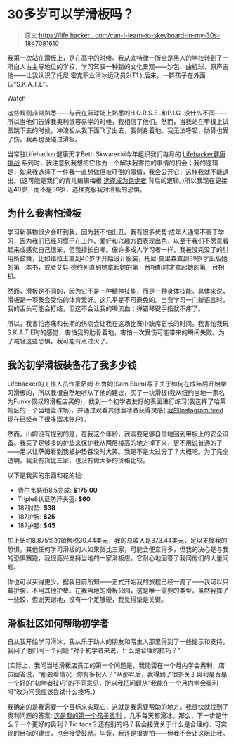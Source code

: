# 30多岁可以学滑板吗？

> 原文:[https://life hacker . com/can-I-learn-to-skeyboard-in-my-30s-1847081610](https://lifehacker.com/can-i-learn-to-skateboard-in-my-30s-1847081610)

我第一次站在滑板上，是在高中的时候。我从底特律一所全是黑人的学校转到了一所白人占主导地位的学校，学习驾驭一种新的文化景观——沙包、曲棍球、原声吉他——让我认识了托尼·霍克职业滑冰运动员2(T1 ),后来，一群孩子在外面玩“S.K.A.T.E”。

Watch

这些规则非常熟悉——与我在篮球场上熟悉的H.O.R.S.E .和P.I.G .没什么不同——所以当他们告诉我奥利很容易学的时候，我相信了他们。然而，当我站在甲板上试图跳下去的时候，冲浪板从我下面飞了出去，我侧身着地。我无法呼吸，肋骨也受了伤。我再也没碰过滑板。

当常驻Lifehacker健康天才Beth Skwarecki今年组织我们每月的 [Lifehacker健康挑战](https://lifehacker.com/health/fitness/lifehacker-fitness-challenge) 系列时，我注意到我想把它作为一个解决我害怕的事情的机会；我的逻辑是，如果我选择了一件我一直想做但被吓倒的事情，我会公开它，这样我就不能退出。(这可能是我们的育儿编辑梅根 [选择成为跑步者](https://lifehacker.com/can-i-learn-to-actually-like-running-in-a-month-1846839569) 背后的逻辑。)所以我现在更接近40岁，而不是30岁，选择克服我对滑板的恐惧。

## 为什么我害怕滑板

学习新事物很少会吓到我，因为我不怕出丑。我有很多优势:成年人通常不善于学习，因为我们已经习惯于在工作、爱好和兴趣方面表现出色，以至于我们不愿意看起来或感觉自己很笨，但我擅长自嘲。像许多成人学习者一样，我被没完没了的引用所鼓舞，比如维拉王直到40岁才开始设计服装，托尼·莫里森直到39岁才出版她的第一本书，或者艾娃·德约列直到她拿起她的第一台相机时才拿起她的第一台相机。

然而，滑板是不同的，因为它不是一种精神技能，而是一种身体技能。具体来说，滑板是一项我会受伤的体育爱好。这几乎是不可避免的。当我学习一门新语言时，我的舌头可能会打结，但这不会让我的嘴流血；弹错琴键手指就不疼了。

所以，我害怕疼痛和长期的伤病会让我在这场比赛中缺席更长的时间。我害怕我玩S.K.A.T.E时的感觉，害怕我的肋骨着地，害怕一次受伤可能带来的瞬间失败。为了减轻这些恐惧，我可能有点过火了。

## 我的初学滑板装备花了我多少钱

Lifehacker的工作人员作家萨姆·布鲁姆(Sam Blum)写了关于如何在成年后开始学习滑板的，所以我很自然地听从了他的建议，买了一块滑板(我从纽约当地一家名为Funky叔叔的滑板店买的)，找到一个初学者友好的表面进行练习(我选择了哈莱姆区的一个当地篮球场)，并通过观看其他溜冰者获得灵感( [我的Instagram feed](https://www.instagram.com/jordanmcalhoun/) 现在已经有了很多溜冰账户)。

然而，山姆没有提到的是，在我这个年龄，我需要足够自信地回到甲板上的安全设备。我买了足够多的护垫来保护我从两层楼高的地方掉下来，更不用说普通的了——足以让萨姆看到我被护垫吞没时大笑。我是不是太过分了？大概吧。为了完全透明，我没有货比三家，也没有做太多的价格比较。

以下是我买的东西和花的钱:

*   费尔韦瑟街8.5完成: **$175.00**
*   Triple8认证防汗头盔: **$60**
*   187肘垫: **$38**
*   187护腕: **$25**
*   187护膝: **$45**

加上纽约8.875%的销售税30.44美元，我的总收入是373.44美元，足以支撑我的恐惧。其他任何学习滑板的人如果货比三家，可能会便宜得多，但我的决心是与我的恐惧赛跑，我很高兴支持当地的一家滑板店，它耐心地回答了我问他们的大量问题。

你也可以买得更少。据我目前所知——正式开始我的旅程已经一周了——我可以只戴护腕，不用其他护垫。在我当地的滑板公园，这是唯一需要的类型，虽然我摔了一些跤，但谢天谢地，没有一个足够硬，我觉得垫是关键。

## 滑板社区如何帮助初学者

自从我开始学习滑冰，我从乐于助人的朋友和陌生人那里得到了一些提示和支持，我问了他们同一个问题:“对于初学者来说，什么是合理的技巧？”

(实际上，我问当地滑板店员工的第一个问题是，我能否在一个月内学会奥利，店员回答说，“那要看情况...你有多投入？”从那以后，我得到了很多关于奥利是否是一个好的“初学者技巧”的不同意见，所以我把问题从“我能在一个月内学会奥利吗”改为问我应该尝试什么技巧。)

我确定的是我需要一个目标来实现它，这就是我需要帮助的地方。我很快就找到了奥利问题的答案: [这是我的第一个孩子奥利](https://twitter.com/JordanMCalhoun/status/1402067755109658631?s=20) ，几乎每天都滑冰。那么，下一步是什么？一个更好的奥利？Tic tacs？还有别的吗？我会接受关于什么是合理的、可实现的目标的建议，也会接受鼓励。毕竟，我还是很害怕——但我不会让这阻止我。
